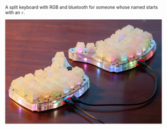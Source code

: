 A split keyboard with RGB and bluetooth for someone whose named starts with an `r`.

![keyboard](./keyboard.jpg)
